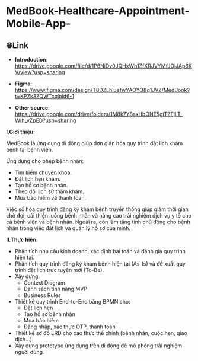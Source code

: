 # MedBook-Healthcare-Appointment-Mobile-App-

## 🌐Link
- **Introduction**: https://drive.google.com/file/d/1P6NiDv9JQHxWh1ZfXRJVYMfJOjJAp6KV/view?usp=sharing

- **Figma**: https://www.figma.com/design/T8DZLhluefwYAOYQ8q1JVZ/MedBook?t=KPZk3ZQWTcqlpid6-1

- **Other source**: https://drive.google.com/drive/folders/1M8k7Y8sxHbQNE5giTZFjLT-WIh_vZpED?usp=sharing

**I.Giới thiệu:**

MedBook là ứng dụng di động giúp đơn giản hóa quy trình đặt lịch khám bệnh tại bệnh viện.

Ứng dụng cho phép bệnh nhân:
- Tìm kiếm chuyên khoa.
- Đặt lịch hẹn khám.
- Tạo hồ sơ bệnh nhân.
- Theo dõi lịch sử thăm khám.
- Mua bảo hiểm và thanh toán.

Việc số hóa quy trình đăng ký khám bệnh truyền thống giúp giảm thời gian chờ đợi, cải thiện luồng bệnh nhân và nâng cao trải nghiệm dịch vụ y tế cho cả bệnh viện và bệnh nhân. Ngoài ra, còn làm tăng tính chủ động cho bệnh nhân trong việc đặt lịch và quản lý hồ sơ của mình.

**II.Thực hiện:**
- Phân tích nhu cầu kinh doanh, xác định bài toán và đánh giá quy trình hiện tại.
- Phân tích quy trình đăng ký khám bệnh hiện tại (As-Is) và đề xuất quy trình đặt lịch trực tuyến mới (To-Be).
- Xây dựng:
  - Context Diagram
  - Danh sách tính năng MVP
  - Business Rules
- Thiết kế quy trình End-to-End bằng BPMN cho:
  - Đặt lịch hẹn
  - Tạo hồ sơ bệnh nhân
  - Mua bảo hiểm
  - Đăng nhập, xác thực OTP, thanh toán
- Thiết kế sơ đồ ERD cho các thực thể chính (bệnh nhân, cuộc hẹn, giao dịch...).
- Xây dựng prototype ứng dụng trên di động để mô phỏng trải nghiệm người dùng.
